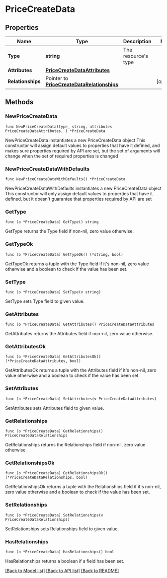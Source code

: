 # PriceCreateData

## Properties

Name | Type | Description | Notes
------------ | ------------- | ------------- | -------------
**Type** | **string** | The resource&#39;s type | 
**Attributes** | [**PriceCreateDataAttributes**](PriceCreateDataAttributes.md) |  | 
**Relationships** | Pointer to [**PriceCreateDataRelationships**](PriceCreateDataRelationships.md) |  | [optional] 

## Methods

### NewPriceCreateData

`func NewPriceCreateData(type_ string, attributes PriceCreateDataAttributes, ) *PriceCreateData`

NewPriceCreateData instantiates a new PriceCreateData object
This constructor will assign default values to properties that have it defined,
and makes sure properties required by API are set, but the set of arguments
will change when the set of required properties is changed

### NewPriceCreateDataWithDefaults

`func NewPriceCreateDataWithDefaults() *PriceCreateData`

NewPriceCreateDataWithDefaults instantiates a new PriceCreateData object
This constructor will only assign default values to properties that have it defined,
but it doesn't guarantee that properties required by API are set

### GetType

`func (o *PriceCreateData) GetType() string`

GetType returns the Type field if non-nil, zero value otherwise.

### GetTypeOk

`func (o *PriceCreateData) GetTypeOk() (*string, bool)`

GetTypeOk returns a tuple with the Type field if it's non-nil, zero value otherwise
and a boolean to check if the value has been set.

### SetType

`func (o *PriceCreateData) SetType(v string)`

SetType sets Type field to given value.


### GetAttributes

`func (o *PriceCreateData) GetAttributes() PriceCreateDataAttributes`

GetAttributes returns the Attributes field if non-nil, zero value otherwise.

### GetAttributesOk

`func (o *PriceCreateData) GetAttributesOk() (*PriceCreateDataAttributes, bool)`

GetAttributesOk returns a tuple with the Attributes field if it's non-nil, zero value otherwise
and a boolean to check if the value has been set.

### SetAttributes

`func (o *PriceCreateData) SetAttributes(v PriceCreateDataAttributes)`

SetAttributes sets Attributes field to given value.


### GetRelationships

`func (o *PriceCreateData) GetRelationships() PriceCreateDataRelationships`

GetRelationships returns the Relationships field if non-nil, zero value otherwise.

### GetRelationshipsOk

`func (o *PriceCreateData) GetRelationshipsOk() (*PriceCreateDataRelationships, bool)`

GetRelationshipsOk returns a tuple with the Relationships field if it's non-nil, zero value otherwise
and a boolean to check if the value has been set.

### SetRelationships

`func (o *PriceCreateData) SetRelationships(v PriceCreateDataRelationships)`

SetRelationships sets Relationships field to given value.

### HasRelationships

`func (o *PriceCreateData) HasRelationships() bool`

HasRelationships returns a boolean if a field has been set.


[[Back to Model list]](../README.md#documentation-for-models) [[Back to API list]](../README.md#documentation-for-api-endpoints) [[Back to README]](../README.md)


